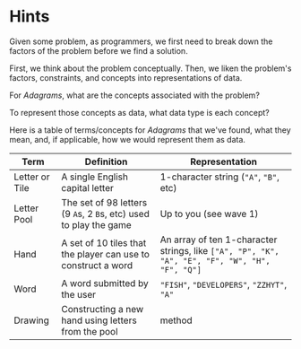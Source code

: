 # Hints

Given some problem, as programmers, we first need to break down the factors of the problem before we find a solution.

First, we think about the problem conceptually. Then, we liken the problem's factors, constraints, and concepts into representations of data.

For _Adagrams_, what are the concepts associated with the problem?

To represent those concepts as data, what data type is each concept?

Here is a table of terms/concepts for _Adagrams_ that we've found, what they mean, and, if applicable, how we would represent them as data.

Term | Definition | Representation
---    | ---  | ---
Letter or Tile | A single English capital letter | 1-character string (`"A"`, `"B"`, etc)
Letter Pool | The set of 98 letters (9 `A`s, 2 `B`s, etc) used to play the game | Up to you (see wave 1)
Hand | A set of 10 tiles that the player can use to construct a word | An array of ten 1-character strings, like `["A", "P", "K", "A", "E", "F", "W", "H", "F", "Q"]`
Word | A word submitted by the user | `"FISH"`, `"DEVELOPERS"`, `"ZZHYT"`, `"A"`
Drawing | Constructing a new hand using letters from the pool | method
